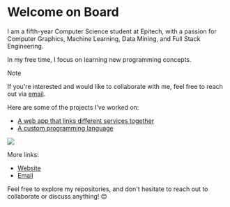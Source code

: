 # Welcome on Board

I am a fifth-year Computer Science student at Epitech, with a passion for Computer Graphics, Machine Learning, Data Mining, and Full Stack Engineering.

In my free time, I focus on learning new programming concepts.

> [!NOTE]  
> If you're interested and would like to collaborate with me, feel free to reach out via [email](mailto:job@limeal.mozmail.com).

Here are some of the projects I've worked on:

- [A web app that links different services together](https://github.com/limeal/area)
- [A custom programming language](https://github.com/limeal/jigot)

<a align="center">
  <img align="center" src="https://github-readme-stats.vercel.app/api/top-langs/?username=limeal&hide=Processing&layout=donut&langs_count=6&theme=tokyonight" />
</a>

More links:

- [Website](https://limeal.fr)
- [Email](mailto:contact@limeal.mozmail.com)

Feel free to explore my repositories, and don't hesitate to reach out to collaborate or discuss anything! 😊
